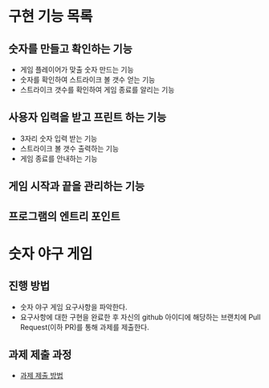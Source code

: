 # 구현 기능 목록
## 숫자를 만들고 확인하는 기능
* 게임 플레이어가 맞출 숫자 만드는 기능
* 숫자를 확인하여 스트라이크 볼 갯수 얻는 기능
* 스트라이크 갯수를 확인하여 게임 종료를 알리는 기능
## 사용자 입력을 받고 프린트 하는 기능
* 3자리 숫자 입력 받는 기능
* 스트라이크 볼 갯수 출력하는 기능
* 게임 종료를 안내하는 기능
## 게임 시작과 끝을 관리하는 기능
## 프로그램의 엔트리 포인트


# 숫자 야구 게임
## 진행 방법
* 숫자 야구 게임 요구사항을 파악한다.
* 요구사항에 대한 구현을 완료한 후 자신의 github 아이디에 해당하는 브랜치에 Pull Request(이하 PR)를 통해 과제를 제출한다.

## 과제 제출 과정
* [과제 제출 방법](https://github.com/next-step/nextstep-docs/tree/master/precourse)
